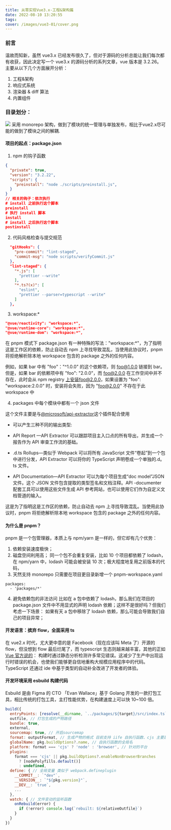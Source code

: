 ```yaml
---
title: 从零实现Vue3.x-工程&架构篇
date: 2022-08-10 13:20:55
tags:
cover: /images/vue3-01/cover.png
---
```


### 前言

温故而知新，虽然 vue3.x 已经发布很久了，但对于源码的分析总能让我们每次都有收获，因此决定写一个 vue3.x 的源码分析的系列文章，vue 版本是 3.2.26。主要从以下几个方面展开分析：

1. 工程&架构
2. 响应式系统
3. 渲染器 & diff 算法
4. 内置组件

### 目录划分：

<img src="http://cdn.pluto1811.com/1654418177792.jpg">
采用 monorepo 架构，做到了模块的统一管理与单独发布，相比于vue2.x尽可能的做到了模块之间的解耦.

#### 项目的起点：package.json

1. npm 的钩子函数

```json
{
  "private": true,
  "version": "3.2.22",
  "scripts": {
    "preinstall": "node ./scripts/preinstall.js",
  }
}
// 相关的钩子：依次执行
# install 之前执行这个脚本
preinstall
# 执行 install 脚本
install
# install 之后执行这个脚本
postinstall
```

2. 代码风格检查与提交规范

```json
  "gitHooks": {
    "pre-commit": "lint-staged",
    "commit-msg": "node scripts/verifyCommit.js"
  },
  "lint-staged": {
    "*.js": [
      "prettier --write"
    ],
    "*.ts?(x)": [
      "eslint",
      "prettier --parser=typescript --write"
    ]
  },
```

3. workspace:\*

```json
"@vue/reactivity": "workspace:*",
"@vue/runtime-core": "workspace:*",
"@vue/runtime-dom": "workspace:*",
```

在 pnpm 模式下 package.json 有一种特殊的写法："workspace:\*"，为了指明这是工作区的依赖，防止自动去 npm 上寻找导致混乱，当使用此协议时，pnpm 将拒绝解析除本地 workspace 包含的 package 之外的任何内容。

例如，如果 bar 中有 "foo"："^1.0.0" 的这个依赖项，则 foo@1.0.0 链接到 bar。 但是，如果 bar 的依赖项中有 "foo": "2.0.0"，而 foo@2.0.0 在工作空间中并不存在，此时会从 npm registry 上安装foo@2.0.0，如果设置为 "foo": "workspace:2.0.0" 时，安装将会失败，因为 "foo@2.0.0" 不存在于此 workspace 中

4. packages 中每个模块中都有一个 json 文件

这个文件主要是与<a href="https://www.npmjs.com/package/@microsoft/api-extractor">@microsoft/api-extractor</a>这个插件配合使用

- 可以产生三种不同的输出类型:

- API Report —API Extractor 可以跟踪项目主入口点的所有导出，并生成一个报告作为 API 审查工作流的基础。

- .d.ts Rollups—类似于 Webpack 可以将所有 JavaScript 文件“卷起”到一个包中进行分发，API Extractor 可以将你的 TypeScript 声明卷成一个单独的.d。ts 文件。

- API Documentation—API Extractor 可以为每个项目生成“doc model”JSON 文件。这个 JSON 文件包含提取的类型签名和文档注释。API -documenter 配套工具可以使用这些文件生成 API 参考网站，也可以使用它们作为自定义文档管道的输入。

这是为了指明这是工作区的依赖，防止自动去 npm 上寻找导致混乱。当使用此协议时，pnpm 将拒绝解析除本地 workspace 包含的 package 之外的任何内容。

#### 为什么是 pnpm？

pnpm 是一个包管理器，本质上与 npm/yarn 是一样的，但它却有几个优势：

1. 依赖安装速度极快；
2. 磁盘空间利用高；
   同一个包不会重复安装，比如 10 个项目都依赖了 lodash，在 npm/yarn 中，lodash 可能会被安装 10 次；极大程度地复用之前版本的代码，
3. 天然支持 monorepo
   只需要在项目更目录新增一个 pnpm-workspace.yaml

```text
packages:
  - 'packages/*'
```

4. 避免依赖包的非法访问
   比如在 a 包中依赖了 lodash，那么我们在项目的 package.json 文件中不用显式的声明 lodash 依赖；这样不是很好吗？但我们考虑一下场景：
   如果有天 a 包中移除了 lodash 依赖，那么可能会导致我们自己的项目异常；

#### 开发语言：摈弃 flow，全面采用 ts

在 vue2.x 时代，尤大更中意的是 Facebook（现在应该叫 Meta 了）开源的 flow，但没想到 flow 最后烂尾了，而 typescript 生态则越来越丰富，其他的正如<a href="https://vuejs.org/guide/typescript/overview.html" >Vue 官方说的</a>：
构建时通过静态分析检测许多常见错误。这减少了生产中出现运行时错误的机会，也使我们能够更自信地重构大规模应用程序中的代码。TypeScript 还通过 ide 中基于类型的自动补全改进了开发者的体验。

#### 开发环境采用 esbuild 构建代码

Esbuild 是由 Figma 的 CTO 「Evan Wallace」基于 Golang 开发的一款打包工具，相比传统的打包工具，主打性能优势，在构建速度上可以快 10~100 倍。

```js
build({
  entryPoints: [resolve(__dirname, `../packages/${target}/src/index.ts`)], // 入口文件
  outfile, // 打包生成的产物路径
  bundle: true,
  external,
  sourcemap: true, // 开启sourcemap
  format: outputFormat, // 生成产物的格式 目前支持 iife 自执行函数、cjs 主要是node环境、esm 以es6语法产出 支持 <script type="mudule">
  globalName: pkg.buildOptions?.name, // 自执行函数的全局名
  platform: format === 'cjs' ? 'node' : 'browser', // 针对的平台
  plugins:
    format === 'cjs' || pkg.buildOptions?.enableNonBrowserBranches
      ? [nodePolyfills.default()]
      : undefined,
  define: { // 全局变量 类似于 webpack.defineplugin
    __COMMIT__: `"dev"`,
    __VERSION__: `"${pkg.version}"`,
    __DEV__: `true`,
    ...
  },
  watch: { // 文件变动的监听函数
    onRebuild(error) {
      if (!error) console.log(`rebuilt: ${relativeOutfile}`)
    }
  }
})

```
